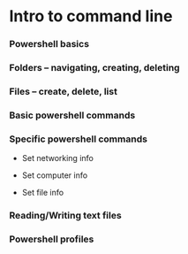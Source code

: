 # Intro to command line

###	Powershell basics

###	Folders – navigating, creating, deleting

###	Files – create, delete, list

###	Basic powershell commands

###	Specific powershell commands

 * 	Set networking info

 * 	Set computer info

 *	Set file info

###	Reading/Writing text files

###	Powershell profiles
